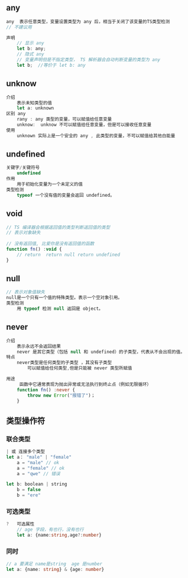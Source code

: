 

## any

```js
any  表示任意类型，变量设置类型为 any 后，相当于关闭了该变量的TS类型检测
// 不建议用

声明
    // 显示 any
    let b: any;
    // 隐式 any
    // 变量声明但是不指定类型， TS 解析器会自动判断变量的类型为 any
    let b;  //等价于 let b: any
```

## unknow

```js
介绍
	表示未知类型的值
    let a: unknown
区别 any
	rany : any 类型的变量，可以赋值给任意变量
    unknow:  unknow 不可以赋值给任意变量，但是可以接收任意变量
使用
	unknown 实际上是一个安全的 any , 此类型的变量，不可以赋值给其他白能量
```



## undefined

```js
关键字/关键符号
	undefined
作用
	用于初始化变量为一个未定义的值
类型检测
	typeof 一个没有值的变量会返回 undefined。
```



## void

```js
// TS 编译器会根据返回值的类型判断返回值的类型
// 表示对象缺失
 
// 没有返回值, 比爱你是没有返回值的函数
function fn() :void {
    // return  return null return undefined
}
```

## null

```js
// 表示对象值缺失
null是一个只有一个值的特殊类型。表示一个空对象引用。
类型检测
	用 typeof 检测 null 返回是 object。
```



## never

```ts
介绍
	表示永远不会返回结果
    never 是其它类型（包括 null 和 undefined）的子类型，代表从不会出现的值。
特点
	never类型是任何类型的子类型 ，其没有子类型
    	可以赋值给任何类型,但是只能被 never 类型所赋值

用途
	 函数中它通常表现为抛出异常或无法执行到终止点（例如无限循环）
	function fn() :never {
        throw new Error("报错了")；
    }
```







## 类型操作符

### 联合类型

```js
| 或 连接多个类型
let a： "male" | "female"
    a = "male" // ok
    a = "female" // ok
    a = "qwe" // 错误

let b: boolean | string
	b = false
	b = "ere"
```

### 可选类型

```ts
?	可选属性
    // age 字段，有也行，没有也行
    let a: {name:string,age?:number}
```

### 同时

```ts
// a 要满足 name是string  age 是number
let a: {name: string} & {age: number}

```



























































